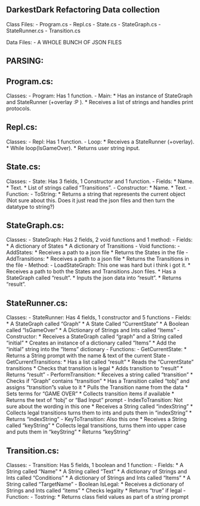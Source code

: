
DarkestDark Refactoring Data collection
-----------------------------------------------

Class Files:
	- Program.cs
	- Repl.cs
	- State.cs
	- StateGraph.cs
	- StateRunner.cs
	- Transition.cs

Data Files:
	- A WHOLE BUNCH OF JSON FILES



PARSING:
-----------

Program.cs:
-------------
Classes:
	- Program: Has 1 function.
		- Main:
			* Has an instance of StateGraph and StateRunner (+overlay :P ).
			* Receives a list of strings and handles print protocols.




Repl.cs:
---------
Classes:
	- Repl: Has 1 function.
		- Loop:
			* Receives a StateRunner (+overlay).
			* While loop(IsGameOver).
			* Returns user string input.




State.cs:
---------
Classes:
	- State: Has 3 fields, 1 Constructor and 1 function.
		- Fields:
			* Name.
			* Text.
			* List of strings called “Transitions”.
		 -   Constructor:
			* Name.
			* Text.
		- Function:
			- ToString:
					* Returns a string that represents the current object
					  (Not sure about this. Does it just read the json files and then turn the datatype to string?)




StateGraph.cs:
----------------
Classes:
	- StateGraph: Has 2 fields, 2 void functions and 1 method:
 		- Fields:
			* A dictionary of States
			* A dictionary of Transitions
		- Void functions:
			- AddStates:
				* Receives a path to a json file
				* Returns the States in the file
			- AddTransitions:
				* Receives a path to a json file
				* Returns the Transitions in the file
		- Method:
			- LoadStateGraph: This one was hard but i think i got it.
				* Receives a path to both the States and Transitions Json files.
				* Has a StateGraph called “result”.
				* Inputs the json data into “result”.
				* Returns “result”.




StateRunner.cs:
-----------------
Classes: 
	- StateRunner: Has 4 fields, 1 constructor and 5 functions
		- Fields:
			* A StateGraph called “Graph”
			* A State Called “CurrentState”
			* A Boolean called “IsGameOver”
			* A Dictionary of Strings and Ints called “Items”
		- Constructor:
			* Receives a StateGraph called “graph” and a String called “initial”
			* Creates an instance of a dictionary called “Items”
			* Add the “initial” string into the “Items” dictionary
		- Functions:
			- GetCurrentState:
					* Returns a String prompt with the name & text of the current State
			- GetCurrentTransitions:
					* Has a list called “result”
					* Reads the “CurrentState” transitions
					* Checks that transition is legal
					* Adds transition to “result”
					* Returns “result”
			- PerformTransition: 
					* Receives a string called “transition”
					* Checks if “Graph” contains “transition”
					* Has a Transition called “tobj” and assigns “transition”s value to it
					* Pulls the Transition name from the data
					* Sets terms for “GAME OVER”
					* Collects transition items if available
					* Returns the text of “tobj” or “Bad Input” prompt
			- IndexToTransition: Not sure about the wording in this one
					* Receives a String called “indexString”
					* Collects legal transitions turns them to ints and puts them in “indexString”
					* Returns “indexString”
			- KeyToTransition: Also this one
					* Receives a String called “keyString”
					* Collects legal transitions, turns them into upper case and puts them in “keyString”
					* Returns “keyString”




Transition.cs:
---------------
Classes:
	- Transition: Has 5 fields, 1 boolean and 1 function:
		- Fields:
			* A String called “Name”
			* A String called “Text”
			* A dictionary of Strings and Ints called “Conditions”
			* A dictionary of Strings and Ints called “Items”
			* A String called “TargetName”
		- Boolean IsLegal:
			* Receives a dictionary of Strings and Ints called “items”
			* Checks legality
			* Returns “true” if legal
		- Function:
			- Tostring:
				* Returns class field values as part of a string prompt 



